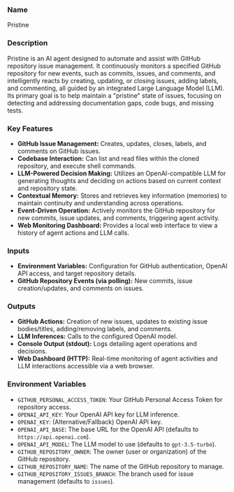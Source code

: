 ### Name
Pristine

### Description
Pristine is an AI agent designed to automate and assist with GitHub repository issue management. It continuously monitors a specified GitHub repository for new events, such as commits, issues, and comments, and intelligently reacts by creating, updating, or closing issues, adding labels, and commenting, all guided by an integrated Large Language Model (LLM). Its primary goal is to help maintain a "pristine" state of issues, focusing on detecting and addressing documentation gaps, code bugs, and missing tests.

### Key Features
*   **GitHub Issue Management:** Creates, updates, closes, labels, and comments on GitHub issues.
*   **Codebase Interaction:** Can list and read files within the cloned repository, and execute shell commands.
*   **LLM-Powered Decision Making:** Utilizes an OpenAI-compatible LLM for generating thoughts and deciding on actions based on current context and repository state.
*   **Contextual Memory:** Stores and retrieves key information (memories) to maintain continuity and understanding across operations.
*   **Event-Driven Operation:** Actively monitors the GitHub repository for new commits, issue updates, and comments, triggering agent activity.
*   **Web Monitoring Dashboard:** Provides a local web interface to view a history of agent actions and LLM calls.

### Inputs
*   **Environment Variables:** Configuration for GitHub authentication, OpenAI API access, and target repository details.
*   **GitHub Repository Events (via polling):** New commits, issue creation/updates, and comments on issues.

### Outputs
*   **GitHub Actions:** Creation of new issues, updates to existing issue bodies/titles, adding/removing labels, and comments.
*   **LLM Inferences:** Calls to the configured OpenAI model.
*   **Console Output (stdout):** Logs detailing agent operations and decisions.
*   **Web Dashboard (HTTP):** Real-time monitoring of agent activities and LLM interactions accessible via a web browser.

### Environment Variables
*   `GITHUB_PERSONAL_ACCESS_TOKEN`: Your GitHub Personal Access Token for repository access.
*   `OPENAI_API_KEY`: Your OpenAI API key for LLM inference.
*   `OPENAI_KEY`: (Alternative/Fallback) OpenAI API key.
*   `OPENAI_API_BASE`: The base URL for the OpenAI API (defaults to `https://api.openai.com`).
*   `OPENAI_API_MODEL`: The LLM model to use (defaults to `gpt-3.5-turbo`).
*   `GITHUB_REPOSITORY_OWNER`: The owner (user or organization) of the GitHub repository.
*   `GITHUB_REPOSITORY_NAME`: The name of the GitHub repository to manage.
*   `GITHUB_REPOSITORY_ISSUES_BRANCH`: The branch used for issue management (defaults to `issues`).